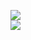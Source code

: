 [![](https://img.shields.io/badge/Made%20With-Github%20Spray-lightgrey.svg?style=for-the-badge&logo=github)](https://github.com/Annihil/github-spray#18409)  
[![](https://i.imgur.com/2DrTn0Z.gif)](https://github.com/Annihil/github-spray)